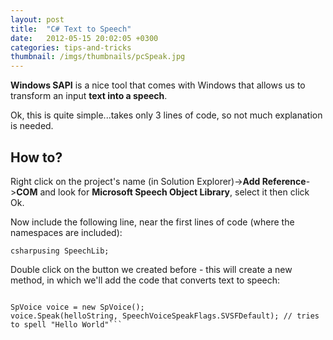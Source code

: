 ```yaml
---
layout: post
title:  "C# Text to Speech"
date:   2012-05-15 20:02:05 +0300
categories: tips-and-tricks
thumbnail: /imgs/thumbnails/pcSpeak.jpg
---
```


**Windows SAPI** is a nice tool that comes with Windows that allows us to transform an input **text into a speech**.

Ok, this is quite simple...takes only 3 lines of code, so not much explanation is needed.

## How to?

Right click on the project's name (in Solution Explorer)->**Add Reference**->**COM** and look for **Microsoft Speech Object Library**, select it then click Ok.

Now include the following line, near the first lines of code (where the namespaces are included):

```csharpusing SpeechLib;```

Double click on the button we created before - this will create a new method, in which we'll add the code that converts text to speech:

```csharpstring helloString = "Hello World";

SpVoice voice = new SpVoice();
voice.Speak(helloString, SpeechVoiceSpeakFlags.SVSFDefault); // tries to spell "Hello World"```